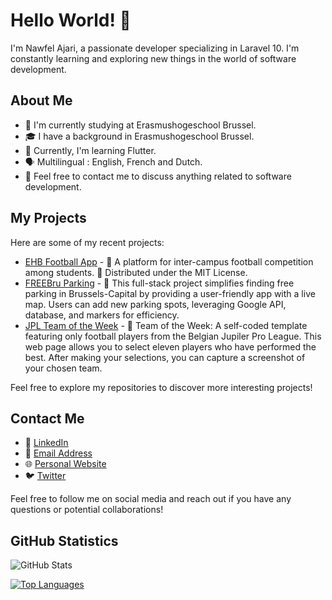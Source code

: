 # Hello World! 👋

I'm Nawfel Ajari, a passionate developer specializing in Laravel 10. I'm constantly learning and exploring new things in the world of software development.

## About Me

- 💼 I'm currently studying at Erasmushogeschool Brussel.
- 🎓 I have a background in Erasmushogeschool Brussel.
- 🌱 Currently, I'm learning Flutter.
- 🗣️ Multilingual : English, French and Dutch.
- 💬 Feel free to contact me to discuss anything related to software development.

## My Projects

Here are some of my recent projects:

- [EHB Football App](https://github.com/n4wf3l/Interschool-VA) - 🚀 A platform for inter-campus football competition among students. 📝 Distributed under the MIT License.
- [FREEBru Parking](https://github.com/n4wf3l/FreeBRUParking) - 🚀 This full-stack project simplifies finding free parking in Brussels-Capital by providing a user-friendly app with a live map. Users can add new parking spots, leveraging Google API, database, and markers for efficiency.
- [JPL Team of the Week](https://github.com/n4wf3l/teamOfTheWeek-JPL) - 🚀 Team of the Week: A self-coded template featuring only football players from the Belgian Jupiler Pro League. This web page allows you to select eleven players who have performed the best. After making your selections, you can capture a screenshot of your chosen team.

Feel free to explore my repositories to discover more interesting projects!

## Contact Me

- 💬 [LinkedIn](https://linkedin.com/in/nawfel-ajari)
- 📧 [Email Address](nawfel.ajari@student.ehb.be)
- 🌐 [Personal Website](www.nawfelajari.be)
- 🐦 [Twitter](https://twitter.com/ajarinawfel)

Feel free to follow me on social media and reach out if you have any questions or potential collaborations!

## GitHub Statistics

![GitHub Stats](https://github-readme-stats.vercel.app/api?username=n4wf3l&show_icons=true&theme=radical)

[![Top Languages](https://github-readme-stats.vercel.app/api/top-langs/?username=n4wf3l&layout=compact)](https://github.com/n4wf3l)
